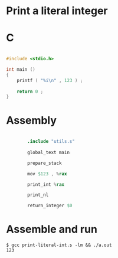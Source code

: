 
# Print a literal integer

# C

```c

#include <stdio.h>

int main ()
{
    printf ( "%i\n" , 123 ) ;
    
    return 0 ;
}
```

# Assembly

```s

        .include "utils.s"
        
        global_text main

        prepare_stack

        mov $123 , %rax

        print_int %rax

        print_nl

        return_integer $0
```

# Assemble and run

    $ gcc print-literal-int.s -lm && ./a.out
    123



